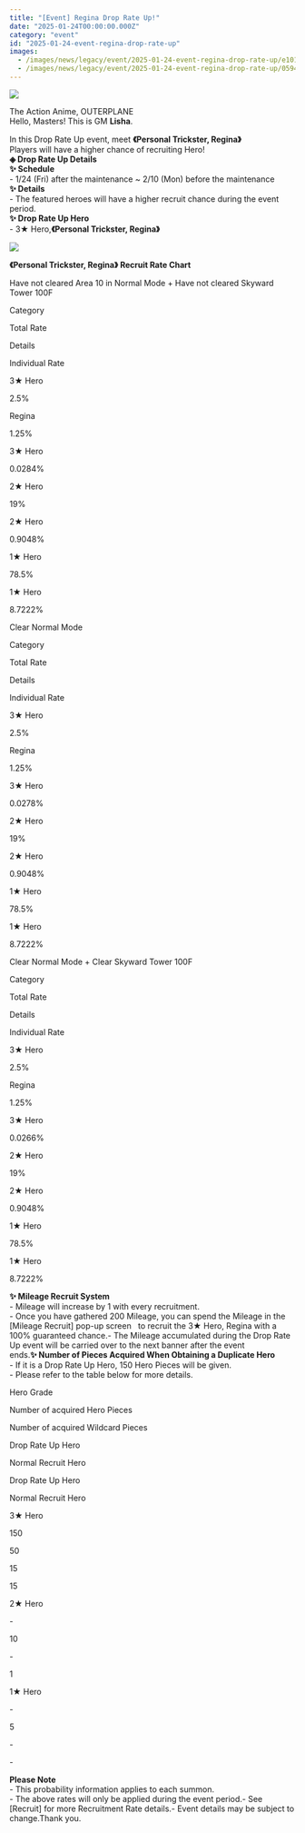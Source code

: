 ```yaml
---
title: "[Event] Regina Drop Rate Up!"
date: "2025-01-24T00:00:00.000Z"
category: "event"
id: "2025-01-24-event-regina-drop-rate-up"
images:
  - /images/news/legacy/event/2025-01-24-event-regina-drop-rate-up/e10142f4a3ed4affb904a1f11272d114.webp
  - /images/news/legacy/event/2025-01-24-event-regina-drop-rate-up/0594c377d20d48ea906d4ba39fd584dc.webp
---
```


![](/images/news/legacy/event/2025-01-24-event-regina-drop-rate-up/e10142f4a3ed4affb904a1f11272d114.webp)  
  

The Action Anime, OUTERPLANE  
Hello, Masters! This is GM **Lisha**.  
  
In this Drop Rate Up event, meet **《Personal Trickster, Regina》**   
Players will have a higher chance of recruiting Hero!  
**◈ Drop Rate Up Details**  
**✨ Schedule**  
\- 1/24 (Fri) after the maintenance ~ 2/10 (Mon) before the maintenance  
**✨ Details**  
\- The featured heroes will have a higher recruit chance during the event period.  
**✨ Drop Rate Up Hero**  
\- 3★ Hero,**《Personal Trickster, Regina》** 

![](/images/news/legacy/event/2025-01-24-event-regina-drop-rate-up/0594c377d20d48ea906d4ba39fd584dc.webp)  
  
**《Personal Trickster, Regina》** **Recruit Rate Chart**

Have not cleared Area 10 in Normal Mode + Have not cleared Skyward Tower 100F 

Category

Total Rate

Details

Individual Rate

3★ Hero

2.5%

Regina

1.25%

3★ Hero

0.0284%  

2★ Hero

19%

2★ Hero

0.9048%  

1★ Hero

78.5%

1★ Hero

8.7222%  

Clear Normal Mode 

Category

Total Rate

Details

Individual Rate

3★ Hero

2.5%

Regina  

1.25%

3★ Hero

0.0278%  

2★ Hero

19%

2★ Hero

0.9048%  

1★ Hero

78.5%

1★ Hero

8.7222%  

  
Clear Normal Mode + Clear Skyward Tower 100F 

Category

Total Rate

Details

Individual Rate

3★ Hero

2.5%

Regina  

1.25%  

3★ Hero

0.0266%  

2★ Hero

19%

2★ Hero

0.9048%  

1★ Hero

78.5%

1★ Hero

8.7222%  

**✨ Mileage Recruit System**  
\- Mileage will increase by 1 with every recruitment.  
\- Once you have gathered 200 Mileage, you can spend the Mileage in the \[Mileage Recruit\] pop-up screen   to recruit the 3★ Hero, Regina with a 100% guaranteed chance.- The Mileage accumulated during the Drop Rate Up event will be carried over to the next banner after the event ends.**✨ Number of Pieces Acquired When Obtaining a Duplicate Hero**  
\- If it is a Drop Rate Up Hero, 150 Hero Pieces will be given.  
\- Please refer to the table below for more details. 

Hero Grade

Number of acquired Hero Pieces

Number of acquired Wildcard Pieces

Drop Rate Up Hero

Normal Recruit Hero

Drop Rate Up Hero

Normal Recruit Hero

3★ Hero

150

50

15

15

2★ Hero

\-

10

\-

1

1★ Hero

\-

5

\-

\-

**Please Note**  
\- This probability information applies to each summon.  
\- The above rates will only be applied during the event period.- See \[Recruit\] for more Recruitment Rate details.- Event details may be subject to change.Thank you.
